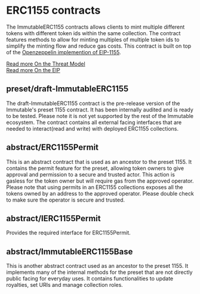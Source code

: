 # ERC1155 contracts

The ImmutableERC1155 contracts allows clients to mint multiple different tokens with different token ids within the same collection. The contract features methods to allow for minting multiples of multiple token ids to simplify the minting flow and reduce gas costs. This contract is built on top of the [Openzeppelin implemention of EIP-1155](https://github.com/OpenZeppelin/openzeppelin-contracts/blob/master/contracts/token/ERC1155/ERC1155.sol).

[Read more On the Threat Model](../../../audits/202312-threat-model-preset-erc1155.md)  
[Read more On the EIP](https://eips.ethereum.org/EIPS/eip-1155)

## preset/draft-ImmutableERC1155

The draft-ImmutableERC1155 contract is the pre-release version of the Immutable's preset 1155 contract. It has been internally audited and is ready to be tested. Please note it is not yet supported by the rest of the Immutable ecosystem. The contract contains all external facing interfaces that are needed to interact(read and write) with deployed ERC1155 collections. 

## abstract/ERC1155Permit

This is an abstract contract that is used as an ancestor to the preset 1155. It contains the permit feature for the preset, allowing token owners to give approval and permission to a secure and trusted actor. This action is gasless for the token owner but will require gas from the approved operator. Please note that using permits in an ERC1155 collections exposes all the tokens owned by an address to the approved operator. Please double check to make sure the operator is secure and trusted.

## abstract/IERC1155Permit

Provides the required interface for ERC1155Permit.

## abstract/ImmutableERC1155Base

This is another abstract contract used as an ancestor to the preset 1155. It implements many of the internal methods for the preset that are not directly public facing for everyday uses. It contains functionalities to update royalties, set URIs and manage collection roles.
